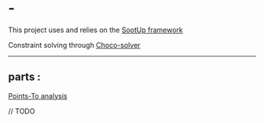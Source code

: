 # -

This project uses and relies on the  <a target="_blank" href="https://github.com/soot-oss/SootUp">SootUp framework</a> 

Constraint solving through [Choco-solver](https://github.com/chocoteam/choco-solver)
___
## parts :

[Points-To analysis](/src/main/java/PTAnalysis)

// TODO